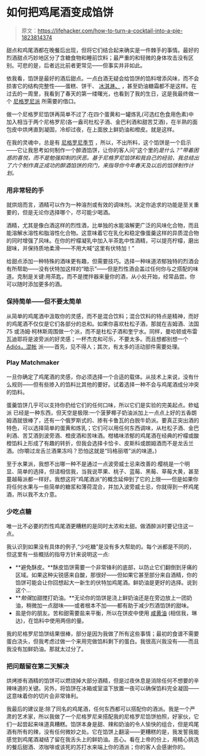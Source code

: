 # 如何把鸡尾酒变成馅饼

> 原文：<https://lifehacker.com/how-to-turn-a-cocktail-into-a-pie-1823814374>

甜点和鸡尾酒都在晚餐后出现，但将它们结合起来确实是一件棘手的事情。最好的烈酒甜点巧妙地区分了含糖食物和睡前饮料；最严重的和轻微的身体攻击没有区别。可悲的是，后者远比前者更常见——但事实并非如此。



依我看，馅饼是最好的酒后甜点。一点白酒无疑会给馅饼的馅料增添风味，而不会损害它的结构完整性——蛋糕、饼干、 [冰淇淋、](https://gizmodo.com/how-to-make-alcoholic-ice-cream-the-greatest-dessert-o-5860835) ，甚至奶油糖霜都不是这样。在过去的一周里，我看到了春天的第一缕曙光，也看到了我的生日，这是我最终做一个 [尼格罗尼派](http://blogs.kcrw.com/goodfood/2015/03/recipe-negroni-pie/) 所需要的借口。

做一个尼格罗尼馅饼再简单不过了:在四个蛋黄和一罐炼乳(可选红色食用色素)中加入相当于两个尼格罗尼(各一盎司杜松子酒、金巴利酒和甜苦艾酒)，在半熟的面包皮中烘烤直到凝固，冷却过夜，在上面放上鲜奶油和橙皮。就是这样。

在我的灵魂中，总是有 [尼格罗尼季节](https://www.theawl.com/2010/05/negroni-season/) ，所以，不出所料，这个馅饼是一个启示——它让我思考如何制作一个醉酒馅饼，让你的客人问“这个里的*是什么？”带着困惑的喜悦，而不是勉强抑制的厌恶。基于尼格罗尼馅饼和我自己的经验，我总结出了六个制作真正成功的醉酒馅饼的窍门，来指导你今年春天及以后的馅饼制作计划。*

### 用非常轻的手

就烘焙而言，酒精可以作为一种溶剂或有效的调味剂。决定你追求的功能是至关重要的，但是无论你选择哪个，尽可能少喝酒。

酒精，尤其是像白酒这样的烈性酒，比单独的水能溶解更广泛的风味化合物，而且能溶解水溶性和脂溶性化合物。这意味着它在乳化和稳定像蛋羹这样的异质混合物的同时增强了风味。在你的柠檬凝乳中加入半茶匙中性酒精，可以提亮柠檬，磨出甜味，并保持质地柔滑——不用大喊“这里有伏特加！”

给甜点添加一种特殊的酒味更有趣，但需要技巧。选择一种味道浓郁独特的烈酒会有所帮助——没有伏特加这样的“暗示”——但是烈性酒会盖过任何你与之搭配的味道。克制是关键:用茶匙，而不是搅拌器来量你的酒，从小处开始，经常品尝。你可以随时添加更多的酒。

### 保持简单——但不要太简单

从简单的鸡尾酒中汲取你的灵感，而不是混合饮料；混合饮料的特点是精神，而好的鸡尾酒不仅仅是它们各部分的总和。如果你喜欢杜松子酒，那就在吉姆酒、法国 75 或汤姆·柯林斯周围做一个派，而不是杜松子酒和奎宁水。同样，曼哈顿或布雷瓦迪耶将是波旁派的好灵感；一杯杰克和可乐，不要太多。而且想都别想一个 [Adiós，混帐](https://drinkedin.net/cocktail-reviews/146799-adios-motherfucker.html) 派——首先，见不得人；其次，有太多的活动部件需要处理。

### Play Matchmaker

一旦你确定了鸡尾酒的灵感，你必须选择一个合适的载体。从技术上来说，没有什么规则——但有些掺入的馅料比其他的要好。试着选择一种不会与鸡尾酒成分冲突的馅料。

蛋羹馅饼几乎可以支持你扔给它们的任何口味，所以它们是实验的完美起点。蚱蜢派 已经是一种东西，但天空是极限:一个菠萝椰子奶油派加上一点点上好的五香朗姆酒就很棒了，还有一个俄罗斯式的、掺有卡鲁瓦的白脱牛奶派。要真正突出酒的特色，可以选择简单的蛋黄和炼乳；它们可以用任何东西调味，从杜松子酒、金巴利酒、苦艾酒到波旁酒、橙皮酒和苦味酒。柑橘味浓郁的鸡尾酒在经典的柠檬或酸橙馅料上形成了有趣的转折，但我会选择卡恰卡、皮斯科或朗姆酒而不是龙舌兰酒。(你嚼过龙舌兰酒果冻吗？恐怕这就是“玛格丽塔”派的味道。)

至于水果派，我想不出哪一种不是通过一点波旁威士忌来改善的:樱桃是一个明显、简单的选择，但请相信我，当我说苹果、桃子、蓝莓、黑莓、草莓大黄，甚至蔓越莓派都一样好。我想这将“鸡尾酒派”的概念延伸到了它的上限——但是如果你将任何水果与一些简单的糖浆和薄荷混合，并加入波旁威士忌，你就得到一杯鸡尾酒，所以我不太介意。

### 少吃点糖

唯一比不必要的烈性鸡尾酒更糟糕的是同时太浓和太甜。做酒醉派时要记住这一点。

我认识到如果没有具体的例子,“少吃糖”是没有多大帮助的。每个派都是不同的，但这里有一些概括的指导方针来说明这一点:

*   **避免酥皮。**酥皮馅饼需要一个非常锋利的底部，以防止它们翻倒到牙痛的区域。如果这种尖锐感来自酸，那很好——但如果它甚至部分来自酒精，你的馅饼可能会让你回想起大一新生的伏特加鸡尾酒。鲜奶油是更好的选择。说到这个...
*   ***勉强*加甜搅打奶油。**无论你的馅饼是浇上鲜奶油还是在旁边放上一团奶油，稍微加一点甜味——或者根本不加——都有助于减少烈酒馅饼的甜味。
*   盐是你的朋友。苦和甜需要盐来平衡，所以在饼皮中使用 [咸黄油](https://skillet.lifehacker.com/salted-butter-has-always-been-the-secret-to-better-cook-1822776571#_ga=2.47846503.1317170035.1521465610-392757988.1502389723) (相信我，琳达)，在馅料中使用两倍的量。

我的尼格罗尼馅饼结果很棒，部分是因为我做了所有这些事情；最初的食谱不需要蛋白浇头，但我考虑过做一个来用完做馅料剩下的蛋白。我很高兴我没有——而且我没有加鲜奶油。那就太过分了。

### 把问题留在第二天解决

烘烤掺有酒精的馅饼可以燃烧掉大部分酒精，但是过夜休息是消除任何不想要的辛辣味道的关键。另外，将馅饼在冰箱或室温下放置一夜可以确保馅料完全凝固——这意味着你的切片会非常锋利。

我最后的建议是:除了同名的鸡尾酒，任何东西都可以搭配你的酒派。我是一个严肃的艺术家，所以我做了一个尼格罗尼来搭配我的尼格罗尼馅饼拍照，好家伙，它们一起尝起来味道真糟糕。馅饼本身是甜、辣和奶油的令人愉快的组合，但是鸡尾酒有所有的辣，没有任何微妙之处。它在馅饼上翻滚——更糟糕的是，我发誓我能感觉到鸡尾酒凝结了留在我舌头上的鲜奶油。恶心。看在上帝的份上，用精心挑选的餐后甜酒、浓咖啡或该死的苏打水来端上你的酒派；你的客人会感谢你的。